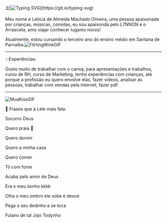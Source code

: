   
⛱️[![Typing SVG](https://readme-typing-svg.herokuapp.com?font=Fira+Code&size=24&pause=1000&color=FFFFFF&width=650&height=30&lines=Ol%C3%A1%2C+pessoas!)](https://git.io/typing-svg)

 


Meu nome é Leticia de Almeida Machado Oliveira, uma pessoa apaixonada por crianças, músicas, comidas, eu sou apaixonda pelo L7NNON e o Arrasceta, amo viajar conhecer lugares novos! 

Atualmente, estou cursando o terceiro ano do ensino médio em Santana de Parnaíba.![FlirtingWinkGIF](https://github.com/user-attachments/assets/fac7667d-1053-4e16-a7c0-dadd4b26e487)
********************************************************************************************************************************************************************************************************
✨Experiências: 

Gosto muito de trabalhar com o canva, para apresentações e trabalhos, curso de RH, curso de Marketing, tenho experiências com crianças, até porque a profissão eu quero envolve elas, fazer vídeos, analisar as pessoas, trabalhar com vendas pela internet, fazer pdf. 

**********************************************************************************************************************************************************************************************************
![MuaKissGIF](https://github.com/user-attachments/assets/5011fc91-c4dc-41c8-90e6-a5540e7fef54)

🦁 Frases que a Lele mais fala:

Socorro Deus 

Quero praia 👙

Quero dormir 

Quero a minha casa 

Quero comer 

Tô com fome 

Acaba pelo amor de Deus 

Era o meu sonho kkkk

Olha o meu ombro ele sobe e desce 

Pega o seu dedinho e se toca 

Fulano de tal Jojo Todynho 
















